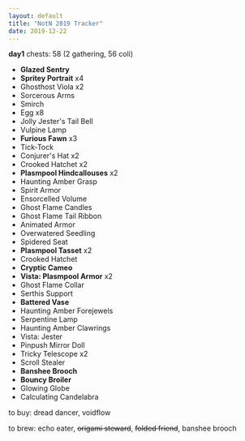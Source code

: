 ```yaml
---
layout: default
title: "NotN 2019 Tracker"
date: 2019-12-22
---
```

**day1** chests: 58 (2 gathering, 56 coli)
- **Glazed Sentry**
- **Spritey Portrait** x4
- Ghosthost Viola x2
- Sorcerous Arms
- Smirch
- Egg x8
- Jolly Jester's Tail Bell
- Vulpine Lamp
- **Furious Fawn** x3
- Tick-Tock
- Conjurer's Hat x2
- Crooked Hatchet x2
- **Plasmpool Hindcallouses** x2
- Haunting Amber Grasp
- Spirit Armor
- Ensorcelled Volume
- Ghost Flame Candles
- Ghost Flame Tail Ribbon
- Animated Armor
- Overwatered Seedling
- Spidered Seat
- **Plasmpool Tasset** x2
- Crooked Hatchet
- **Cryptic Cameo**
- **Vista: Plasmpool Armor** x2
- Ghost Flame Collar
- Serthis Support
- **Battered Vase**
- Haunting Amber Forejewels
- Serpentine Lamp
- Haunting Amber Clawrings
- Vista: Jester
- Pinpush Mirror Doll
- Tricky Telescope x2
- Scroll Stealer
- **Banshee Brooch**
- **Bouncy Broiler**
- Glowing Globe
- Calculating Candelabra

to buy: dread dancer, voidflow

to brew: echo eater, ~~origami steward~~, ~~folded friend~~, banshee brooch